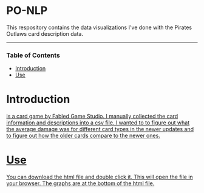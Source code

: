 # PO-NLP

This respository contains the data visualizations I've done with the Pirates Outlaws card description data.

---

### Table of Contents

* [Introduction](#Introduction)
* [Use](#Use)

# Introduction
<a href="https://fabledgame.com/en/pirates-outlaws/details" title = "Pirates Outlaws" alt="Link to Pirates Outlaws."> is a card game by Fabled Game Studio. I manually collected the card information and descriptions into a csv file. I wanted to to figure out what the average damage was for different card types in the newer updates and to figure out how the older cards compare to the newer ones.
  
# Use
You can download the html file and double click it. This will open the file in your browser. The graphs are at the bottom of the html file.
